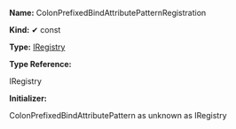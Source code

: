 **Name:** ColonPrefixedBindAttributePatternRegistration

**Kind:** ✔ const

**Type:** [IRegistry](https://gitbook-18.gitbook.io/au//kernel/di/interfaces/iregistry)

**Type Reference:**

IRegistry

**Initializer:**

ColonPrefixedBindAttributePattern as unknown as IRegistry

